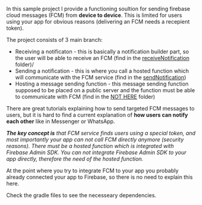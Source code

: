 In this sample project I provide a functioning soultion for sending firebase cloud messages (FCM) from <b>device to device</b>. This is limited for users using your app for obvious reasons (delivering an FCM needs a recepient token).

The project consists of 3 main branch:
<ul>
<li>Receiving a notificaton - this is basically a notification builder part, so the user will be able to receive an FCM (find in the <a href="app/src/main/java/com/foldrajzappok/fcminjetpackcompose/assistance/receiveNotification">receiveNotification</a> folder)/</li>
  <li>Sending a notification - this is where you call a hosted function which will communicate with the FCM service (find in the <a href="app/src/main/java/com/foldrajzappok/fcminjetpackcompose/assistance/sendNotification">sendNotification</a>)</li>
  <li>Hosting a message sending function - this message sending function supposed to be placed on a public server and the function must be able to communicate with FCM (find in the <a href="app/src/main/java/com/foldrajzappok/fcminjetpackcompose/NOT_HERE">NOT HERE</a> folder)</li>
</ul>

There are great tutorials explaining how to send targeted FCM messages to users, but it is hard to find a current explanation of <b>how users can notify each other</b> like in Messenger or WhatsApp. 

<i><b>The key concept is</b> that FCM service finds users using a special token, and most importantly your app can not call FCM directly anymore (security reasons). There must be a hosted function which is integrated with Firebase Admin SDK. You can not integrate Firebase Admin SDK to your app directly, therefore the need of the hosted function.</i>

At the point where you try to integrate FCM to your app you probably already connected your app to Firebase, so there is no need to explain this here.

Check the gradle files to see the necesseary dependencies.



